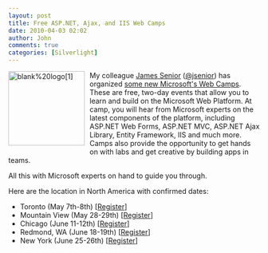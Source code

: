 ```yaml
---
layout: post
title: Free ASP.NET, Ajax, and IIS Web Camps
date: 2010-04-03 02:02
author: John
comments: true
categories: [Silverlight]
---
```

<p><a href="http://www.webcamps.ms/Blog/announcing-microsoft-web-camps"><img style="border-bottom: 0px; border-left: 0px; margin: 0px 10px 10px 0px; display: inline; border-top: 0px; border-right: 0px" title="blank%20logo[1]" border="0" alt="blank%20logo[1]" align="left" src="http://images.johnpapa.net/wp-content/uploads/files/media/image/WindowsLiveWriter/FreeWebCamps_14313/blank%20logo%5B1%5D_3.png" width="153" height="149" /></a> </p>  <p>My colleague <a href="http://www.jamessenior.com/">James Senior</a> (<a href="http://www.twitter.com/jsenior">@jsenior</a>) has organized <a href="http://www.webcamps.ms/Blog/announcing-microsoft-web-camps">some new Microsoft's Web Camps</a>. These are free, two-day events that allow you to learn and build on the Microsoft Web Platform. At camp, you will hear from Microsoft experts on the latest components of the platform, including ASP.NET Web Forms, ASP.NET MVC, ASP.NET Ajax Library, Entity Framework, IIS and much more. Camps also provide the opportunity to get hands on with labs and get creative by building apps in teams. </p>  <p>All this with Microsoft experts on hand to guide you through.</p>  <p>Here are the location in North America with confirmed dates:</p>  <ul>   <li>Toronto (May 7th-8th) [<a href="http://www.msregistration.com/WebCampONCorp">Register</a>] </li>    <li>Mountain View (May 28-29th) [<a href="http://www.msregistration.com/WebCampCACorp">Register</a>] </li>    <li>Chicago (June 11-12th) [<a href="http://www.msregistration.com/WebCampILCorp">Register</a>] </li>    <li>Redmond, WA (June 18-19th) [<a href="http://www.msregistration.com/WebCampWACorp">Register</a>] </li>    <li>New York (June 25-26th) [<a href="http://www.msregistration.com/WebCampNYCorp">Register</a>] </li> </ul>

